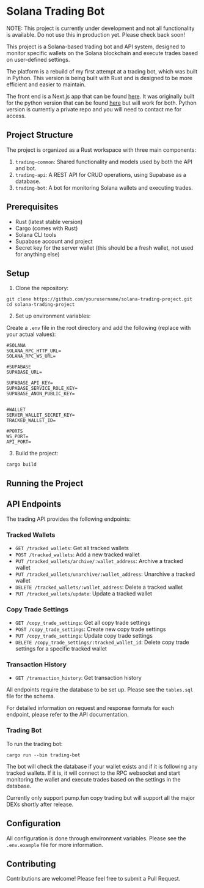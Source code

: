 # Solana Trading Bot

NOTE: This project is currently under development and not all functionality is available. Do not use this in production yet. Please check back soon!

This project is a Solana-based trading bot and API system, designed to monitor specific wallets on the Solana blockchain and execute trades based on user-defined settings.

The platform is a rebuild of my first attempt at a trading bot, which was built in Python. This version is being built with Rust and is designed to be more efficient and easier to maintain.

The front end is a Next.js app that can be found [here](https://github.com/BrandonFlorian/solana-tools-client). It was originally built for the python version that can be found [here](https://github.com/BrandonFlorian/solana-tools-server) but will work for both. Python version is currently a private repo and you will need to contact me for access.

## Project Structure

The project is organized as a Rust workspace with three main components:

1. `trading-common`: Shared functionality and models used by both the API and bot.
2. `trading-api`: A REST API for CRUD operations, using Supabase as a database.
3. `trading-bot`: A bot for monitoring Solana wallets and executing trades.

## Prerequisites

- Rust (latest stable version)
- Cargo (comes with Rust)
- Solana CLI tools
- Supabase account and project
- Secret key for the server wallet (this should be a fresh wallet, not used for anything else)

## Setup

1. Clone the repository:

```
git clone https://github.com/yourusername/solana-trading-project.git
cd solana-trading-project
```

2. Set up environment variables:

Create a `.env` file in the root directory and add the following (replace with your actual values):

```
#SOLANA
SOLANA_RPC_HTTP_URL=
SOLANA_RPC_WS_URL=

#SUPABASE
SUPABASE_URL=

SUPABASE_API_KEY=
SUPABASE_SERVICE_ROLE_KEY=
SUPABASE_ANON_PUBLIC_KEY=


#WALLET
SERVER_WALLET_SECRET_KEY=
TRACKED_WALLET_ID=

#PORTS
WS_PORT=
API_PORT=

```

3. Build the project:

```
cargo build
```

## Running the Project

## API Endpoints

The trading API provides the following endpoints:

### Tracked Wallets

- `GET /tracked_wallets`: Get all tracked wallets
- `POST /tracked_wallets`: Add a new tracked wallet
- `PUT /tracked_wallets/archive/:wallet_address`: Archive a tracked wallet
- `PUT /tracked_wallets/unarchive/:wallet_address`: Unarchive a tracked wallet
- `DELETE /tracked_wallets/:wallet_address`: Delete a tracked wallet
- `PUT /tracked_wallets/update`: Update a tracked wallet

### Copy Trade Settings

- `GET /copy_trade_settings`: Get all copy trade settings
- `POST /copy_trade_settings`: Create new copy trade settings
- `PUT /copy_trade_settings`: Update copy trade settings
- `DELETE /copy_trade_settings/:tracked_wallet_id`: Delete copy trade settings for a specific tracked wallet

### Transaction History

- `GET /transaction_history`: Get transaction history

All endpoints require the database to be set up. Please see the `tables.sql` file for the schema.

For detailed information on request and response formats for each endpoint, please refer to the API documentation.

### Trading Bot

To run the trading bot:

```
cargo run --bin trading-bot
```

The bot will check the database if your wallet exists and if it is following any tracked wallets. If it is, it will connect to the RPC websocket and start monitoring the wallet and execute trades based on the settings in the database.

Currently only support pump.fun copy trading but will support all the major DEXs shortly after release.

## Configuration

All configuration is done through environment variables. Please see the `.env.example` file for more information.

## Contributing

Contributions are welcome! Please feel free to submit a Pull Request.
